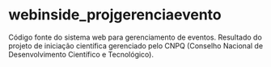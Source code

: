# webinside_projgerenciaevento
Código fonte do sistema web para gerenciamento de eventos.
Resultado do projeto de iniciação científica gerenciado pelo CNPQ (Conselho Nacional de Desenvolvimento Científico e Tecnológico).
